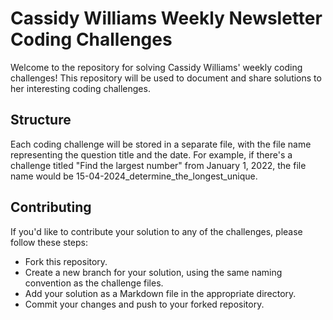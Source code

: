 # Cassidy Williams Weekly Newsletter Coding Challenges

Welcome to the repository for solving Cassidy Williams' weekly coding challenges! This repository will be used to document and share solutions to her interesting coding challenges.

## Structure

Each coding challenge will be stored in a separate file, with the file name representing the question title and the date. For example, if there's a challenge titled "Find the largest number" from January 1, 2022, the file name would be 15-04-2024_determine_the_longest_unique.

## Contributing

If you'd like to contribute your solution to any of the challenges, please follow these steps:

- Fork this repository.
- Create a new branch for your solution, using the same naming convention as the challenge files.
- Add your solution as a Markdown file in the appropriate directory.
- Commit your changes and push to your forked repository.
